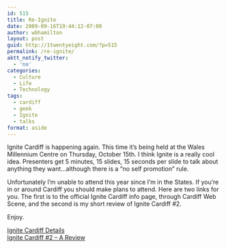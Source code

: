 ```yaml
---
id: 515
title: Re-Ignite
date: 2009-09-16T19:44:12-07:00
author: wbhamilton
layout: post
guid: http://1twentyeight.com/?p=515
permalink: /re-ignite/
aktt_notify_twitter:
  - 'no'
categories:
  - Culture
  - Life
  - Technology
tags:
  - cardiff
  - geek
  - Ignite
  - talks
format: aside
---
```

Ignite Cardiff is happening again. This time it&#8217;s being held at the Wales Millennium Centre on Thursday, October 15th. I think Ignite is a really cool idea. Presenters get 5 minutes, 15 slides, 15 seconds per slide to talk about anything they want&#8230;although there is a &#8220;no self promotion&#8221; rule.

Unfortunately I&#8217;m unable to attend this year since I&#8217;m in the States. If you&#8217;re in or around Cardiff you should make plans to attend. Here are two links for you. The first is to the official Ignite Cardiff info page, through Cardiff Web Scene, and the second is my short review of Ignite Cardiff #2.

Enjoy.

[Ignite Cardiff Details](http://www.cardiffwebscene.com/)  
[Ignite Cardiff #2 &#8211; A Review](http://1twentyeight.com/2009/04/09/geek-is-the-new-rock/)